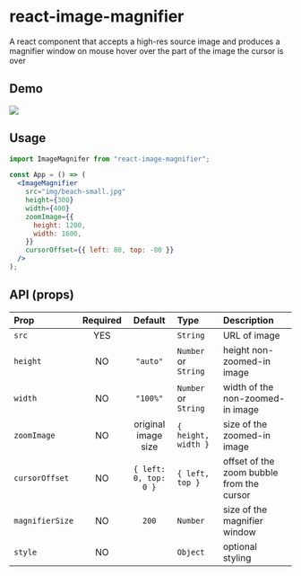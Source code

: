 # react-image-magnifier

A react component that accepts a high-res source image and produces a magnifier
window on mouse hover over the part of the image the cursor is over

## Demo

![](http://media.giphy.com/media/xTiTnidsMNlZlf9I2c/giphy.gif)

## Usage

```jsx
import ImageMagnifer from "react-image-magnifier";

const App = () => (
  <ImageMagnifier
    src="img/beach-small.jpg"
    height={300}
    width={400}
    zoomImage={{
      height: 1200,
      width: 1600,
    }}
    cursorOffset={{ left: 80, top: -80 }}
  />
);
```

## API (props)

| Prop            | Required |        Default        | Type                 | Description                               |
| :-------------- | :------: | :-------------------: | :------------------- | :---------------------------------------- |
| `src`           |   YES    |                       | `String`             | URL of image                              |
| `height`        |    NO    |       `"auto"`        | `Number` or `String` | height non-zoomed-in image                |
| `width`         |    NO    |       `"100%"`        | `Number` or `String` | width of the non-zoomed-in image          |
| `zoomImage`     |    NO    |  original image size  | `{ height, width }`  | size of the zoomed-in image               |
| `cursorOffset`  |    NO    | `{ left: 0, top: 0 }` | `{ left, top }`      | offset of the zoom bubble from the cursor |
| `magnifierSize` |    NO    |         `200`         | `Number`             | size of the magnifier window              |
| `style`         |    NO    |                       | `Object`             | optional styling                          |
